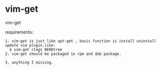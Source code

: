 vim-get
=======

vim-get 

requirements:
```
1. vim-get is just like apt-get , basic function is install uninstall update vim plugin.like:
  $ vim-get ctags NERDtree
2. vim-get should be packaged in rpm and deb package.

3. anything I missing.
